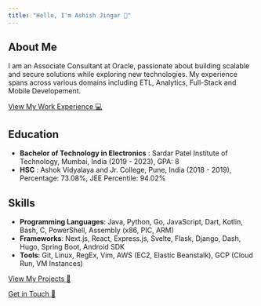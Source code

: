 ```yaml
---
title: "Hello, I'm Ashish Jingar 👋"
---
```


## About Me

I am an Associate Consultant at Oracle, passionate about building scalable and secure solutions while exploring new technologies. My experience spans across various domains including ETL, Analytics, Full-Stack and Mobile Developement.

[View My Work Experience 💻](/work)

## Education

- **Bachelor of Technology in Electronics** : Sardar Patel Institute of Technology, Mumbai, India (2019 - 2023), GPA: 8
- **HSC** : Ashok Vidyalaya and Jr. College, Pune, India (2018 - 2019), Percentage: 73.08%, JEE Percentile: 94.02%

## Skills

- **Programming Languages**: Java, Python, Go, JavaScript, Dart, Kotlin, Bash, C, PowerShell, Assembly (x86, PIC, ARM)
- **Frameworks**: Next.js, React, Express.js, Svelte, Flask, Django, Dash, Hugo, Spring Boot, Android SDK
- **Tools**: Git, Linux, RegEx, Vim, AWS (EC2, Elastic Beanstalk), GCP (Cloud Run, VM Instances)


[View My Projects 🚀](/projects)


[Get in Touch 📨](/contact)